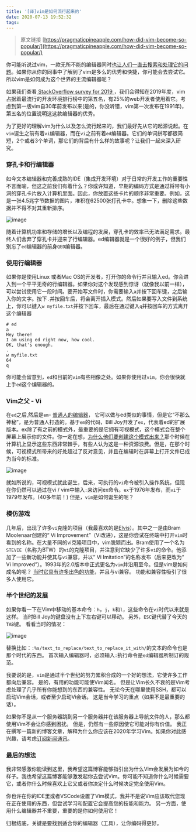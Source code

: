 ```yaml
---
title: '[译]vim是如何流行起来的'
date: 2020-07-13 19:52:32
tags:
---
```


> 原文链接  [https://pragmaticpineapple.com/how-did-vim-become-so-popular/](https://pragmaticpineapple.com/how-did-vim-become-so-popular/)

你可能听说过vim，一款无所不能的编辑器同时[也让人们一直去搜索和处理它的问题](https://stackoverflow.com/questions/11828270/how-do-i-exit-the-vim-editor)。如果你从你的同事中了解到了vim是多么的优秀和快捷，你可能会去尝试它。所以vim是如何成为这个世界的主流编辑器呢？


如果我们查看[ StackOverflow survey for 2019 ](https://insights.stackoverflow.com/survey/2019#technology-_-most-popular-development-environments)，我们会得知在2019年度，vim占据着最流行的开发环境排行榜中的第五名，有25%的web开发者使用着它。考虑到第一版vim自30年前发布以来(是的，你没听错，vim第一次发布在1991年)，第五名的位置说明这这款编辑器的优秀。

为了更好的理解vim为什么以及怎么流行起来的，我们最好先从它的起源说起。在```vim```诞生之前有着```vi```编辑器，而在```vi```之前有着```ed```编辑器。它们的单词拼写都很简短，2个或者3个单词，那它们的背后有什么样的故事呢？让我们一起来深入研究。

### 穿孔卡和行编辑器
如今文本编辑器和完善成熟的IDE（集成开发环境）对于日常的开发工作的重要性不言而喻，但这之前我们有着什么？你或许知道，早期的编码方式是通过将带有小洞的穿孔卡片放入计算机里面。因此，你放置这些卡片的顺序非常重要。例如，这是一张4.5兆字节数据的图片，堆积在62500张打孔卡中。想象一下，删除这些数据并不得不对其重新排序。

![image](https://pragmaticpineapple.com/static/ad5b0a6e4d363f9e5c40fbdcdbe559fb/e6523/punch-card-stack.jpg)

随着计算机功率和存储的增长以及编程的发展，穿孔卡的效率已无法满足需求。最终人们舍弃了穿孔卡并迎来了行编辑器。ed编辑器就是一个很好的例子，但我们别忘了```ed```编辑器的前身```QED```编辑器。

### 使用行编辑器
如果你是使用Linux 或者Mac OS的开发者，打开你的命令行并且输入ed。你会进入到一个平平无奇的行编辑器。如果你对这个发现感到惊讶（就像我以前一样），可以尝试使用它一段时间。要开始写文件时，你需要输入```a```并按下回车键，之后输入你的文字。按下```.```并按回车后，将会离开插入模式。然后如果要写入文件到系统上，你可以键入```w myfile.txt```并按下回车，最后在通过键入```q```并按回车的方式离开这个编辑器

```
# ed
a
Hey there!
I am using ed right now, how cool.
OK, that's enough.
.
w myfile.txt
64
q
```
你可能会留意到，```ed```和目前的```vim```有些相像之处。如果你使用过```vim```，你会很快就上手```ed```这个编辑器的。

### Vim之父 - Vi
在```ed```之后,然后是```em```- [普通人的编辑器](http://www.eecs.qmul.ac.uk/~gc/history/)， 它可以做与ed类似的事情，但是它“不那么神秘”，是为普通人打造的。基于```em```的代码，Bill Joy开发了```ex```，代表着ed的扩展版本。ex除了有之前的模式外，最重要的是它拥有可视模式，这个模式会在整个屏幕上展示你的文件。你一定在想，[为什么他们要创建这个模式出来？](https://www.bell-labs.com/usr/dmr/www/qed.html)那个时候在计算机上显示这些东西非常棘手，有些人认为这是一种资源浪费。但是，在那个时候，可视模式所带来的好处超过了反对意见，并且在编辑时在屏幕上打开文件已成为当今的标准。


![image](https://pragmaticpineapple.com/static/dd4157ecc91779d4e893edf95e85f3f5/fcda8/vi.png)


就如所说的，可视模式就此诞生，后来，可执行的```vi```命令被引入操作系统，但现在你仍然可以通过在vi / vim中输入```:```来访问ex命令。```ex```于1976年发布，而```vi```于1979年发布。(40多年前！) 但是，```vim```是如何诞生的呢？

### 模仿游戏
几年后，出现了许多```vi```克隆的项目（我最喜欢的是[Elvis](https://en.wikipedia.org/wiki/Elvis_(text_editor))）。其中之一是由Bram Moolenaar创建的“ Vi Improvement”（Vi改进），这是你尝试在终端中打开```vim```时看到的名称。在大量不同的vi克隆项目中，vim脱颖而出。Bram使用了一个名为```STEVIE```（名称为BTW）的```vi```的克隆项目，并注意到它缺少了许多```vi```的命令。他添加了一些新功能并使其与```vi```兼容，并以“ Vi Imitation”的名称发布（后来更改为“ Vi Improved”）。1993年的2.0版本中正式更名为```vim```并沿用至今。但是vim是如何成名的呢？ [当时它具有许多出色的功能](https://en.wikipedia.org/wiki/Vim_(text_editor)#Features_and_improvements_over_vi)，并且与vi兼容。 功能和兼容性吸引了很多人使用它。

### 半个世纪的发展
如果你看一下在Vim中移动的基本命令：```h```，```j```，```k```和```l```，这些命令在```vi```时代以来就是这样。 当时Bill Joy的键盘没有上下左右键可以移动。 另外，```ESC```键代替了今天的```TAB```键。 看看当时的情况：


![image](https://pragmaticpineapple.com/static/b20427945c23d658e5827bddebee2fb6/fcda8/adm-3a-keyboard.png)



替换比如：```:%s/text_to_replace/text_to_replace_it_with/```的文本的命令也是那个时代的东西。 首次输入编辑器时，必须输入```:```执行命令是```ed```编辑器所制订的规范。

我要说的是，```vim```是通过半个世纪的努力累积合成的一个好的想法，它使许多工作都向后兼容。 是的，有用的功能可能使Vim闻名。 但是让Vim长久不衰的是Vim考虑处理了几乎所有你能想到的东西的兼容性。 无论今天在哪里使用SSH，都可以启动Vim会话，或者至少启动Vi会话。 这是当今学习的重点（如果不是最重要的话）。

如果你不是从一个服务器跳到另一个服务器并在该服务器上导航文件的人，那么都使用Vim不会让你感到困扰。 但是，仍然有一些原因使它可能对你有价值。 我正在撰写一篇新的博客文章，解释为什么你应该在2020年学习Vim。如果你对此感兴趣，请考虑[订阅新闻通讯](https://pragmaticpineapple.com/newsletter/)。


### 最后的想法
我非常感激你能读到这里，我希望这篇博客能够指引出为什么Vim会发展为如今的样子。我也希望这篇博客能够激发起你去尝试Vim。你可能不知道你什么时候需要它，或者你什么时候喜欢上它又或者你决定什么时候决定完全使用Vim。


你也许在你的IDE里或者VSCode设置了Vim模式，我并不是说Vim应该取代您现在正在使用的东西，但尝试学习和配置它会提高您的技能和能力。 另一方面，使用什么编辑器并不重要，重要的是你如何使用它！

归根结底，关键是要找到适合你的编辑器（工具），让你编码得更好。
